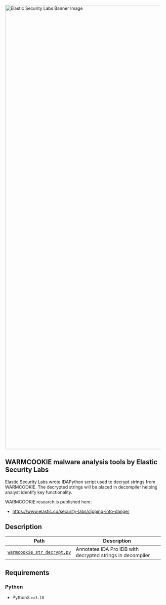 <img width="1440" alt="Elastic Security Labs Banner Image" src="https://user-images.githubusercontent.com/7442091/234121634-fd2518cf-70cb-4eee-8134-393c1f712bac.png">

## WARMCOOKIE malware analysis tools by Elastic Security Labs

Elastic Security Labs wrote IDAPython script used to decrypt strings from WARMCOOKIE. The decrypted strings will be placed in decompiler helping analyst identify key functionality.

WARMCOOKIE research is published here:

- https://www.elastic.co/security-labs/dipping-into-danger

## Description

| Path               | Description                             |
| ------------------ | --------------------------------------- |
| [`warmcookie_str_decrypt.py`](warmcookie_str_decrypt.py)    | Annotates IDA Pro IDB with decrypted strings in decompiler |

## Requirements

### Python

- Python3 `>=3.10`
